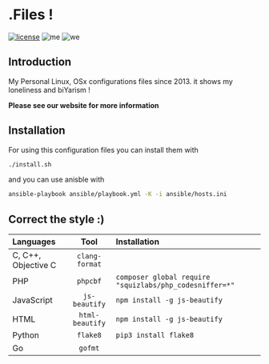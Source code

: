 # .Files !

[![license](https://img.shields.io/github/license/1995parham/dotfiles.svg?style=flat-square)]()
![me](https://img.shields.io/badge/me-parham-orange.svg?style=flat-square)
![we](https://img.shields.io/badge/we-are-orange.svg?style=flat-square)

## Introduction

My Personal Linux, OSx configurations files since 2013.
it shows my loneliness and biYarism !

**Please see our website for more information**

## Installation

For using this configuration files you can install them with

```sh
./install.sh
```

and you can use anisble with

```sh
ansible-playbook ansible/playbook.yml -K -i ansible/hosts.ini
```

## Correct the style :)

| Languages           |       Tool      | Installation                                            |
|:--------------------|:----------------:|:-------------------------------------------------------|
| C, C++, Objective C | `clang-format`  |                                                         |
| PHP                 |    `phpcbf`     | `composer global require "squizlabs/php_codesniffer=*"` |
| JavaScript          |  `js-beautify`  | `npm install -g js-beautify`                            |
| HTML                | `html-beautify` | `npm install -g js-beautify`                            |
| Python              |     `flake8`    | `pip3 install flake8`                                   |
| Go                  |    `gofmt`      |                                                         |
